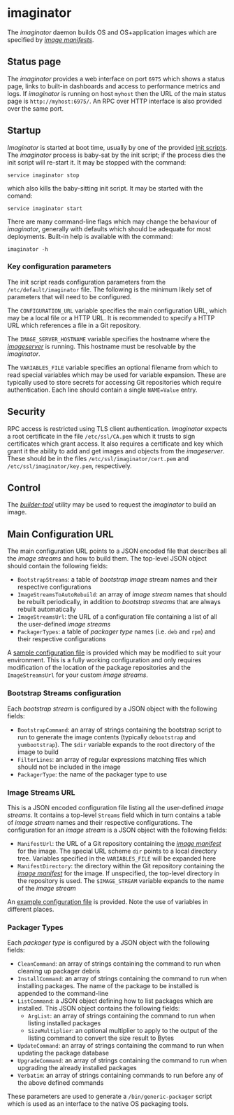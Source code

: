 # imaginator
The *imaginator* daemon builds OS and OS+application images which are specified
by *[image manifests](../../user-guide/image-manifest.md)*.

## Status page
The *imaginator* provides a web interface on port `6975` which shows a status
page, links to built-in dashboards and access to performance metrics and logs.
If *imaginator* is running on host `myhost` then the URL of the main status page
is `http://myhost:6975/`. An RPC over HTTP interface is also provided over the
same port.


## Startup
*Imaginator* is started at boot time, usually by one of the provided
[init scripts](../../init.d/). The *imaginator* process is baby-sat by the init
script; if the process dies the init script will re-start it. It may be stopped
with the command:

```
service imaginator stop
```

which also kills the baby-sitting init script. It may be started with the
comand:

```
service imaginator start
```

There are many command-line flags which may change the behaviour of
*imaginator*, generally with defaults which should be adequate for most
deployments. Built-in help is available with the command:

```
imaginator -h
```

### Key configuration parameters
The init script reads configuration parameters from the
`/etc/default/imaginator` file. The following is the minimum likely set of
parameters that will need to be configured.

The `CONFIGURATION_URL` variable specifies the main configuration URL, which may
be a local file or a HTTP URL. It is recommended to specify a HTTP URL which
references a file in a Git repository.

The `IMAGE_SERVER_HOSTNAME` variable specifies the hostname where the
*[imageserver](../imageserver/README.md)* is running. This hostname must be
resolvable by the *imaginator*.

The `VARIABLES_FILE` variable specifies an optional filename from which to read
special variables which may be used for variable expansion. These are typically
used to store secrets for accessing Git repositories which require
authentication. Each line should contain a single `NAME=Value` entry.

## Security
RPC access is restricted using TLS client authentication. *Imaginator* expects
a root certificate in the file `/etc/ssl/CA.pem` which it trusts to sign
certificates which grant access. It also requires a certificate and key which
grant it the ability to add and get images and objects from the *imageserver*.
These should be in the files `/etc/ssl/imaginator/cert.pem` and
`/etc/ssl/imaginator/key.pem`, respectively.

## Control
The *[builder-tool](../builder-tool/README.md)* utility may be used to request
the *imaginator* to build an image.

## Main Configuration URL
The main configuration URL points to a JSON encoded file that describes all the
*image streams* and how to build them. The top-level JSON object should contain
the following fields:
- `BootstrapStreams`: a table of *bootstrap image* stream names and their
  		      respective configurations
- `ImageStreamsToAutoRebuild`: an array of *image stream* names that should be
  			       rebuilt periodically, in addition to *bootstrap
			       streams* that are always rebuilt automatically
- `ImageStreamsUrl`: the URL of a configuration file containing a list of all
  		     the user-defined *image streams*
- `PackagerTypes`: a table of *packager type* names (i.e. `deb` and `rpm`) and
  		   their respective configurations

A [sample configuration file](conf.json) is provided which may be modified to
suit your environment. This is a fully working configuration and only requires
modification of the location of the package repositories and the
`ImageStreamsUrl` for your custom *image streams*.

### Bootstrap Streams configuration
Each *bootstrap stream* is configured by a JSON object with the following
fields:
- `BootstrapCommand`: an array of strings containing the bootstrap script to run
  		      to generate the image contents (typically `debootstrap`
		      and `yumbootstrap`). The `$dir` variable expands to the
		      root directory of the image to build
- `FilterLines`: an array of regular expressions matching files which should not
  		 be included in the image
- `PackagerType`: the name of the packager type to use

### Image Streams URL
This is a JSON encoded configuration file listing all the user-defined *image
streams*. It contains a top-level `Streams` field which in turn contains a table
of *image stream* names and their respective configurations. The configuration
for an *image stream* is a JSON object with the following fields:
- `ManifestUrl`: the URL of a Git repository containing the
  		 *[image manifest](../../user-guide/image-manifest.md)* for the
		 image. The special URL scheme `dir` points to a local directory
		 tree. Variables specified in the `VARIABLES_FILE` will be
		 expanded here
- `ManifestDirectory`: the directory within the Git repository containing the
  		 *[image manifest](../../user-guide/image-manifest.md)* for the
		 image. If unspecified, the top-level directory in the
		 repository is used. The `$IMAGE_STREAM` variable expands to the
		 name of the *image stream*

An [example configuration file](streams.json) is provided. Note the use of
variables in different places.

### Packager Types
Each *packager type* is configured by a JSON object with the following fields:
- `CleanCommand`: an array of strings containing the command to run when
  		  cleaning up packager debris
- `InstallCommand`: an array of strings containing the command to run when
  		    installing packages. The name of the package to be installed
		    is appended to the command-line
- `ListCommand`: a JSON object defining how to list packages which are
  		 installed. This JSON object contains the following fields:
  - `ArgList`: an array of strings containing the command to run when listing
    	       installed packages
  - `SizeMultiplier`: an optional multiplier to apply to the output of the
    		      listing command to convert the size result to Bytes
- `UpdateCommand`: an array of strings containing the command to run when
  		   updating the package database
- `UpgradeCommand`: an array of strings containing the command to run when
  		    upgrading the already installed packages
- `Verbatim`: an array of strings containing commands to run before any of the
  	      above defined commands

These parameters are used to generate a `/bin/generic-packager` script which is
used as an interface to the native OS packaging tools.
